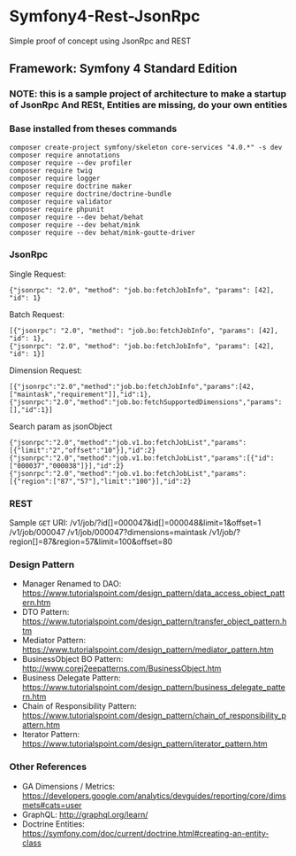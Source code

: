 # Symfony4-Rest-JsonRpc
Simple proof of concept using JsonRpc and REST

## Framework: Symfony 4 Standard Edition

### NOTE: this is a sample project of architecture to make a startup of JsonRpc And RESt, Entities are missing, do your own entities


### Base installed from theses commands

    composer create-project symfony/skeleton core-services "4.0.*" -s dev
    composer require annotations
    composer require --dev profiler
    composer require twig
    composer require logger
    composer require doctrine maker
    composer require doctrine/doctrine-bundle
    composer require validator
    composer require phpunit
    composer require --dev behat/behat
    composer require --dev behat/mink
    composer require --dev behat/mink-goutte-driver

### JsonRpc
Single Request:

    {"jsonrpc": "2.0", "method": "job.bo:fetchJobInfo", "params": [42], "id": 1}

Batch Request:

    [{"jsonrpc": "2.0", "method": "job.bo:fetchJobInfo", "params": [42], "id": 1},
    {"jsonrpc": "2.0", "method": "job.bo:fetchJobInfo", "params": [42], "id": 1}]
    
Dimension Request:

    [{"jsonrpc":"2.0","method":"job.bo:fetchJobInfo","params":[42,["maintask","requirement"]],"id":1},
    {"jsonrpc":"2.0","method":"job.bo:fetchSupportedDimensions","params":[],"id":1}]    
    
Search param as jsonObject

    {"jsonrpc":"2.0","method":"job.v1.bo:fetchJobList","params":[{"limit":"2","offset":"10"}],"id":2}
    {"jsonrpc":"2.0","method":"job.v1.bo:fetchJobList","params":[{"id":["000037","000038"]}],"id":2}
    {"jsonrpc":"2.0","method":"job.v1.bo:fetchJobList","params":[{"region":["87","57"],"limit":"100"}],"id":2}    
    
### REST

Sample `GET` URI:
    /v1/job/?id[]=000047&id[]=000048&limit=1&offset=1
    /v1/job/000047
    /v1/job/000047?dimensions=maintask
    /v1/job/?region[]=87&region=57&limit=100&offset=80
    
### Design Pattern

- Manager Renamed to DAO: https://www.tutorialspoint.com/design_pattern/data_access_object_pattern.htm
- DTO Pattern: https://www.tutorialspoint.com/design_pattern/transfer_object_pattern.htm
- Mediator Pattern: https://www.tutorialspoint.com/design_pattern/mediator_pattern.htm
- BusinessObject BO Pattern: http://www.corej2eepatterns.com/BusinessObject.htm 
- Business Delegate Pattern: https://www.tutorialspoint.com/design_pattern/business_delegate_pattern.htm
- Chain of Responsibility Pattern: https://www.tutorialspoint.com/design_pattern/chain_of_responsibility_pattern.htm
- Iterator Pattern: https://www.tutorialspoint.com/design_pattern/iterator_pattern.htm

### Other References

- GA Dimensions / Metrics: https://developers.google.com/analytics/devguides/reporting/core/dimsmets#cats=user
- GraphQL: http://graphql.org/learn/
- Doctrine Entities: https://symfony.com/doc/current/doctrine.html#creating-an-entity-class    
